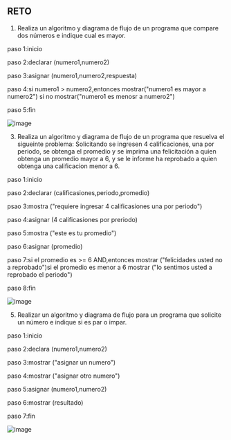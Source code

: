 ## RETO
1. Realiza un algoritmo y diagrama de flujo de un programa que compare dos números e indique cual es mayor.

paso 1:inicio

paso 2:declarar (numero1,numero2)

paso 3:asignar (numero1,numero2,respuesta)

paso 4:si numero1 > numero2,entonces mostrar("numero1 es mayor a numero2") si no mostrar("numero1 es menosr a numero2")

paso 5:fin

![image](https://user-images.githubusercontent.com/101203487/158852031-3d2b52f4-f2b5-4720-a358-49cda78bb4be.png)


3. Realiza un algoritmo y diagrama de flujo de un programa que resuelva el sigueinte problema: Solicitando se ingresen 4 calificaciones, una por periodo, se obtenga el promedio y se imprima una felicitación a quien obtenga un promedio mayor a 6, y se le informe ha reprobado a quien obtenga una calificacion menor a 6.

paso 1:inicio

paso 2:declarar (calificasiones,periodo,promedio)

psao 3:mostra ("requiere ingresar 4 calificasiones una por periodo")

paso 4:asignar (4 calificasiones por preriodo)

paso 5:mostra ("este es tu promedio")

paso 6:asignar (promedio)

paso 7:si el promedio es >= 6 AND,entonces mostrar ("felicidades usted no a reprobado")si el promedio es menor a 6 mostrar ("lo sentimos usted a reprobado el periodo")

paso 8:fin

![image](https://user-images.githubusercontent.com/101203487/158855441-c1dab289-1ba0-41f7-a676-132a25f3f3dc.png)


5. Realizar un algoritmo y diagrama de flujo para un programa que solicite un número e indique si es par o impar.

paso 1:inicio

paso 2:declara (numero1,numero2)

paso 3:mostrar ("asignar un numero")

paso 4:mostrar ("asignar otro numero")

paso 5:asignar (numero1,numero2)

paso 6:mostrar (resultado)

paso 7:fin

![image](https://user-images.githubusercontent.com/101203487/158857036-c7e749a4-c558-4033-8847-6eb18c6f1fe1.png)

